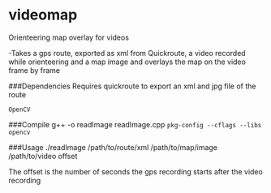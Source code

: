# videomap
Orienteering map overlay for videos

-Takes a gps route, exported as xml from Quickroute, a video recorded while orienteering and a map image and overlays the map on the video frame by frame

###Dependencies
Requires quickroute to export an xml and jpg file of the route
```
OpenCV
```

###Compile
g++ -o readImage readImage.cpp `pkg-config --cflags --libs opencv`

###Usage
./readImage /path/to/route/xml /path/to/map/image /path/to/video offset

The offset is the number of seconds the gps recording starts after the video recording


